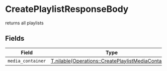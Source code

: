 # CreatePlaylistResponseBody

returns all playlists


## Fields

| Field                                                                                                          | Type                                                                                                           | Required                                                                                                       | Description                                                                                                    |
| -------------------------------------------------------------------------------------------------------------- | -------------------------------------------------------------------------------------------------------------- | -------------------------------------------------------------------------------------------------------------- | -------------------------------------------------------------------------------------------------------------- |
| `media_container`                                                                                              | [T.nilable(Operations::CreatePlaylistMediaContainer)](../../models/operations/createplaylistmediacontainer.md) | :heavy_minus_sign:                                                                                             | N/A                                                                                                            |